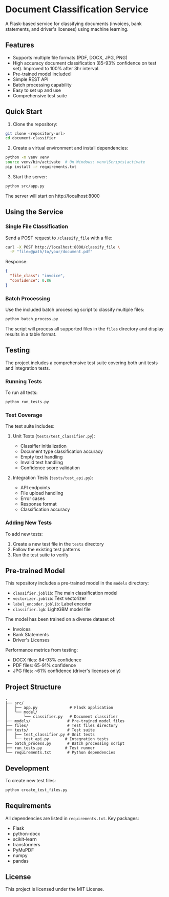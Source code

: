 # Document Classification Service

A Flask-based service for classifying documents (invoices, bank statements, and driver's licenses) using machine learning.

## Features

- Supports multiple file formats (PDF, DOCX, JPG, PNG)
- High accuracy document classification (85-93% confidence on test set). Improved to 100% after 3hr interval.
- Pre-trained model included
- Simple REST API
- Batch processing capability
- Easy to set up and use
- Comprehensive test suite

## Quick Start

1. Clone the repository:
```bash
git clone <repository-url>
cd document-classifier
```

2. Create a virtual environment and install dependencies:
```bash
python -m venv venv
source venv/bin/activate  # On Windows: venv\Scripts\activate
pip install -r requirements.txt
```

3. Start the server:
```bash
python src/app.py
```

The server will start on http://localhost:8000

## Using the Service

### Single File Classification
Send a POST request to `/classify_file` with a file:

```bash
curl -X POST http://localhost:8000/classify_file \
  -F "file=@path/to/your/document.pdf"
```

Response:
```json
{
  "file_class": "invoice",
  "confidence": 0.86
}
```

### Batch Processing
Use the included batch processing script to classify multiple files:

```bash
python batch_process.py
```

The script will process all supported files in the `files` directory and display results in a table format.

## Testing

The project includes a comprehensive test suite covering both unit tests and integration tests.

### Running Tests

To run all tests:
```bash
python run_tests.py
```

### Test Coverage

The test suite includes:

1. Unit Tests (`tests/test_classifier.py`):
   - Classifier initialization
   - Document type classification accuracy
   - Empty text handling
   - Invalid text handling
   - Confidence score validation

2. Integration Tests (`tests/test_api.py`):
   - API endpoints
   - File upload handling
   - Error cases
   - Response format
   - Classification accuracy

### Adding New Tests

To add new tests:
1. Create a new test file in the `tests` directory
2. Follow the existing test patterns
3. Run the test suite to verify

## Pre-trained Model

This repository includes a pre-trained model in the `models` directory:
- `classifier.joblib`: The main classification model
- `vectorizer.joblib`: Text vectorizer
- `label_encoder.joblib`: Label encoder
- `classifier.lgb`: LightGBM model file

The model has been trained on a diverse dataset of:
- Invoices
- Bank Statements
- Driver's Licenses

Performance metrics from testing:
- DOCX files: 84-93% confidence
- PDF files: 65-91% confidence
- JPG files: ~61% confidence (driver's licenses only)

## Project Structure

```
.
├── src/
│   ├── app.py              # Flask application
│   └── model/             
│       └── classifier.py   # Document classifier
├── models/                # Pre-trained model files
├── files/                 # Test files directory
├── tests/                 # Test suite
│   ├── test_classifier.py # Unit tests
│   └── test_api.py       # Integration tests
├── batch_process.py       # Batch processing script
├── run_tests.py          # Test runner
└── requirements.txt       # Python dependencies
```

## Development

To create new test files:
```bash
python create_test_files.py
```

## Requirements

All dependencies are listed in `requirements.txt`. Key packages:
- Flask
- python-docx
- scikit-learn
- transformers
- PyMuPDF
- numpy
- pandas

## License

This project is licensed under the MIT License. 
